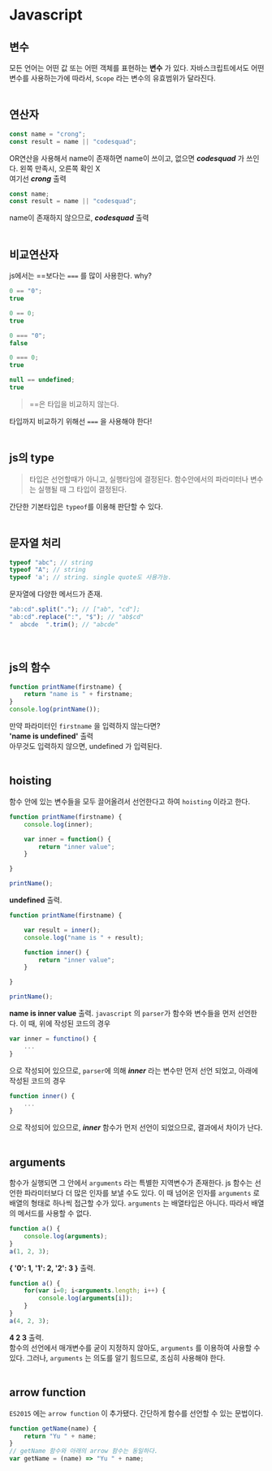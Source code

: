 # Javascript
## 변수
모든 언어는 어떤 값 또는 어떤 객체를 표현하는 __변수__ 가 있다.
자바스크립트에서도 어떤 변수를 사용하는가에 따라서,    `Scope` 라는 변수의 유효범위가 달라진다.  
<br>

## 연산자
```javascript
const name = "crong";
const result = name || "codesquad";
```
OR연산을 사용해서 name이 존재하면 name이 쓰이고, 없으면 ___codesquad___ 가 쓰인다. 왼쪽 만족시, 오른쪽 확인 X  
여기선 ___crong___ 출력
<br>
```javascript
const name;
const result = name || "codesquad";
```
name이 존재하지 않으므로, ___codesquad___ 출력  
<br>

## 비교연산자
js에서는 ==보다는 `===` 를 많이 사용한다. why? 
```javascript
0 == "0";
true

0 == 0;
true

0 === "0";
false

0 === 0;
true

null == undefined;
true
```
>==은 타입을 비교하지 않는다.

타입까지 비교하기 위해선 `===` 을 사용해야 한다!  
<br>

## js의 type
> 타입은 선언할때가 아니고, 실행타임에 결정된다. 함수안에서의 파라미터나 변수는 실행될 때 그 타입이 결정된다.
> 
간단한 기본타입은 ` typeof `를 이용해 판단할 수 있다.  
<br>

## 문자열 처리
```javascript
typeof "abc"; // string
typeof "A"; // string
typeof 'a'; // string. single quote도 사용가능.
```

문자열에 다양한 메서드가 존재.
```javascript
"ab:cd".split("."); // ["ab", "cd"];
"ab:cd".replace(":", "$"); // "ab$cd"
"  abcde  ".trim(); // "abcde"
```  
<br>

## js의 함수
```javascript
function printName(firstname) {
    return "name is " + firstname;
}
console.log(printName());
```
만약 파라미터인 `firstname` 을 입력하지 않는다면?  
__'name is undefined'__ 출력  
아무것도 입력하지 않으면, undefined 가 입력된다.  
<br>

## hoisting
함수 안에 있는 변수들을 모두 끌어올려서 선언한다고 하여 `hoisting` 이라고 한다.
```javascript
function printName(firstname) {
    console.log(inner);

    var inner = function() {
        return "inner value";
    }

}

printName();    
```
__undefined__ 출력.

```javascript
function printName(firstname) {

    var result = inner();
    console.log("name is " + result);

    function inner() {
        return "inner value";
    }

}

printName();
```
__name is inner value__ 출력. `javascript` 의 `parser`가 함수와 변수들을 먼저 선언한다. 이 때, 위에 작성된 코드의 경우 
```javascript
var inner = functino() {
    ...
}
```
으로 작성되어 있으므로, `parser`에 의해 ___inner___ 라는 변수만 먼저 선언 되었고, 아래에 작성된 코드의 경우
```javascript
function inner() {
    ...
}
```
으로 작성되어 있으므로, ___inner___ 함수가 먼저 선언이 되었으므로, 결과에서 차이가 난다.  
<br>

## arguments
함수가 실행되면 그 안에서 `arguments` 라는 특별한 지역변수가 존재한다. js 함수는 선언한 파라미터보다 더 많은 인자를 보낼 수도 있다. 이 때 넘어온 인자를 `arguments` 로 배열의 형태로 하나씩 접근할 수가 있다. `arguments` 는 배열타입은 아니다. 따라서 배열의 메서드를 사용할 수 없다.

```javascript
function a() {
    console.log(arguments);
}
a(1, 2, 3);
```
__{ '0': 1, '1': 2, '2': 3 }__ 출력.

```javascript
function a() {
    for(var i=0; i<arguments.length; i++) {
        console.log(arguments[i]);
    }
}
a(4, 2, 3);
```
__4 2 3__ 출력.  
함수의 선언에서 매개변수를 굳이 지정하지 않아도, `arguments` 를 이용하여 사용할 수 있다. 그러나, `arguments` 는 의도를 알기 힘드므로, 조심히 사용해야 한다.  
<br>

## arrow function
`ES2015` 에는 `arrow function` 이 추가됐다. 간단하게 함수를 선언할 수 있는 문법이다.
```javascript
function getName(name) {
    return "Yu " + name;
}
// getName 함수와 아래의 arrow 함수는 동일하다.
var getName = (name) => "Yu " + name;
```
